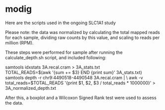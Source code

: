 # modig
Here are the scripts used in the ongoing SLC1A1 study

Please note: the data was normalized by calculating the total mapped reads for each sample, dividing raw counts by this value, and scaling to reads per million (RPM).

These steps were performed for sample after running the calculate_depth.sh script, and included following:

  samtools idxstats 3A.recal.cram > 3A_stats.txt           
  TOTAL_READS=$(awk '{sum += $3} END {print sum}' 3A_stats.txt)
  samtools depth -r chr9:4490518-4490548 3A.recal.cram | \  
  awk -v total_reads=$TOTAL_READS '{print $1, $2, $3 / total_reads * 1000000}' > 3A_normalized_depth.txt

After this, a boxplot and a Wilcoxon Signed Rank test were used to assess the data.
